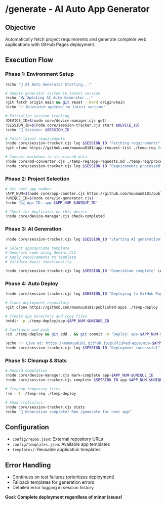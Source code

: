 # /generate - AI Auto App Generator

## Objective
Automatically fetch project requirements and generate complete web applications with GitHub Pages deployment.

## Execution Flow

### Phase 1: Environment Setup
```bash
!echo "🚀 AI Auto Generator Starting..."

# Update generator system to latest version
!echo "📥 Updating AI Auto Generator..."
!git fetch origin main && git reset --hard origin/main
!echo "✅ Generator updated to latest version"

# Initialize session tracking
!DEVICE_ID=$(node core/device-manager.cjs get)
!SESSION_ID=$(node core/session-tracker.cjs start $DEVICE_ID)
!echo "📱 Session: $SESSION_ID"

# Fetch latest requirements
!node core/session-tracker.cjs log $SESSION_ID "Fetching requirements" info
!git clone https://github.com/muumuu8181/app-request-list ./temp-req 2>/dev/null || git -C ./temp-req pull

# Convert markdown to structured data
!node core/md-converter.cjs ./temp-req/app-requests.md ./temp-req/processed.json
!node core/session-tracker.cjs log $SESSION_ID "Requirements processed" info
```

### Phase 2: Project Selection
```bash
# Get next app number
!APP_NUM=$(node core/app-counter.cjs https://github.com/muumuu8181/published-apps)
!UNIQUE_ID=$(node core/id-generator.cjs)
!echo "🆔 App ID: app-$APP_NUM-$UNIQUE_ID"

# Check for duplicates on this device
!node core/device-manager.cjs check-completed
```

### Phase 3: AI Generation
```bash
!node core/session-tracker.cjs log $SESSION_ID "Starting AI generation" info

# Select appropriate template
# Generate code using Gemini CLI
# Apply requirements to template
# Validate basic functionality

!node core/session-tracker.cjs log $SESSION_ID "Generation complete" info
```

### Phase 4: Auto Deploy
```bash
!node core/session-tracker.cjs log $SESSION_ID "Deploying to GitHub Pages" info

# Clone deployment repository
!git clone https://github.com/muumuu8181/published-apps ./temp-deploy

# Create app directory and copy files
!mkdir -p ./temp-deploy/app-$APP_NUM-$UNIQUE_ID

# Configure and push
!cd ./temp-deploy && git add . && git commit -m "Deploy: app-$APP_NUM-$UNIQUE_ID" && git push

!echo "✅ Live at: https://muumuu8181.github.io/published-apps/app-$APP_NUM-$UNIQUE_ID/"
!node core/session-tracker.cjs log $SESSION_ID "Deployment successful" info
```

### Phase 5: Cleanup & Stats
```bash
# Record completion
!node core/device-manager.cjs mark-complete app-$APP_NUM-$UNIQUE_ID
!node core/session-tracker.cjs complete $SESSION_ID app-$APP_NUM-$UNIQUE_ID success

# Cleanup temporary files
!rm -rf ./temp-req ./temp-deploy

# Show statistics
!node core/session-tracker.cjs stats
!echo "🎉 Generation complete! Run /generate for next app"
```

## Configuration
- `config/repos.json`: External repository URLs
- `config/templates.json`: Available app templates  
- `templates/`: Reusable application templates

## Error Handling
- Continues on test failures (prioritizes deployment)
- Fallback templates for generation errors
- Detailed error logging in session history

**Goal: Complete deployment regardless of minor issues!**